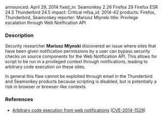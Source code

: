 announced: April 29, 2014
fixed_in: Seamonkey 2.26
          Firefox 29
          Firefox ESR 24.5
          Thunderbird 24.5
impact: Critical
mfsa_id: 2014-42
products: Firefox, Thunderbird, Seamonkey
reporter: Mariusz Mlynski
title: Privilege escalation through Web Notification API

<h3>Description</h3>

<p>Security researcher <strong>Mariusz Mlynski</strong> discovered an issue
where sites that have been given notification permissions by a user can bypass
security checks on source components for the Web Notification API. This allows
for script to be run in a privileged context through notifications, leading to
arbitrary code execution on these sites.
</p>

<p class="note">In general this flaw cannot be exploited through email in the
Thunderbird and Seamonkey products because scripting is disabled, but is
potentially a risk in browser or browser-like contexts.</p>

<h3>References</h3>

<ul>
  <li><a href="https://bugzilla.mozilla.org/show_bug.cgi?id=987003">
       Arbitrary code execution from web notifications</a> (<a href="http://cve.mitre.org/cgi-bin/cvename.cgi?name=CVE-2014-1529" class="ex-ref">CVE-2014-1529</a>)</li>
</ul>



